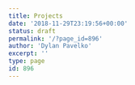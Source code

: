 ```yaml
---
title: Projects
date: '2018-11-29T23:19:56+00:00'
status: draft
permalink: '/?page_id=896'
author: 'Dylan Pavelko'
excerpt: ''
type: page
id: 896
---
```

<!DOCTYPE html PUBLIC "-//W3C//DTD HTML 4.0 Transitional//EN" "http://www.w3.org/TR/REC-html40/loose.dtd">
<?xml encoding="UTF-8">
